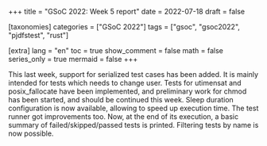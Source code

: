 +++
title = "GSoC 2022: Week 5 report"
date = 2022-07-18
draft = false

[taxonomies]
categories = ["GSoC 2022"]
tags = ["gsoc", "gsoc2022", "pjdfstest", "rust"]

[extra]
lang = "en"
toc = true
show_comment = false
math = false
series_only = true
mermaid = false
+++

This last week, support for serialized test cases has been added. It is
mainly intended for tests which needs to change user.
Tests for utimensat and posix_fallocate have been implemented, and
preliminary work for chmod has been started, and should be continued
this week.
Sleep duration configuration is now available, allowing to speed up
execution time.
The test runner got improvements too. Now, at the end of its execution,
a basic summary of failed/skipped/passed tests is printed. Filtering
tests by name is now possible. 
